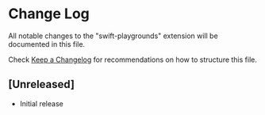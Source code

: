 # Change Log

All notable changes to the "swift-playgrounds" extension will be documented in this file.

Check [Keep a Changelog](http://keepachangelog.com/) for recommendations on how to structure this file.

## [Unreleased]

- Initial release